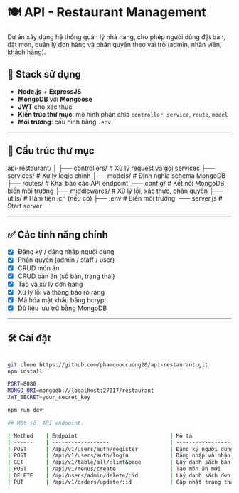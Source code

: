 # 🍽️ API - Restaurant Management

Dự án xây dựng hệ thống quản lý nhà hàng, cho phép người dùng đặt bàn, đặt món, quản lý đơn hàng và phân quyền theo vai trò (admin, nhân viên, khách hàng).

## 🚀 Stack sử dụng

- **Node.js** + **ExpressJS**
- **MongoDB** với **Mongoose**
- **JWT** cho xác thực
- **Kiến trúc thư mục**: mô hình phân chia `controller`, `service`, `route`, `model`
- **Môi trường**: cấu hình bằng `.env`

---

## 📁 Cấu trúc thư mục

api-restaurant/
│
├── controllers/ # Xử lý request và gọi services
├── services/ # Xử lý logic chính
├── models/ # Định nghĩa schema MongoDB
├── routes/ # Khai báo các API endpoint
├── config/ # Kết nối MongoDB, biến môi trường
├── middlewares/ # Xử lý lỗi, xác thực, phân quyền
├── utils/ # Hàm tiện ích (nếu có)
├── .env # Biến môi trường
└── server.js # Start server

---

## ✅ Các tính năng chính

- [x] Đăng ký / đăng nhập người dùng
- [x] Phân quyền (admin / staff / user)
- [x] CRUD món ăn
- [x] CRUD bàn ăn (số bàn, trạng thái)
- [x] Tạo và xử lý đơn hàng
- [x] Xử lý lỗi và thông báo rõ ràng
- [x] Mã hóa mật khẩu bằng bcrypt
- [x] Dữ liệu lưu trữ bằng MongoDB

---

## 🛠️ Cài đặt

```bash

git clone https://github.com/phamquoccuong20/api-restaurant.git
npm install

PORT=8080
MONGO_URI=mongodb://localhost:27017/restaurant
JWT_SECRET=your_secret_key

npm run dev

## Một số API endpoint.

| Method    | Endpoint                             | Mô tả                        |
| ------    | ------------------                   | ---------------------------- |
| POST      | /api/v1/users/auth/register          | Đăng ký người dùng           |
| POST      | /api/v1/users/auth/login             | Đăng nhập và nhận token      |
| GET       | /api/v1/table/all/:limt&page         | Lấy danh sách bàn ăn         |
| POST      | /api/v1/menus/create                 | Tạo món ăn mới               |
| DELETE    | /api/users/admin/delete/:id          | Lấy danh sách đơn hàng       |
| PUT       | /api/v1/orders/update/:id            | Cập nhật trạng thái đơn hàng |
